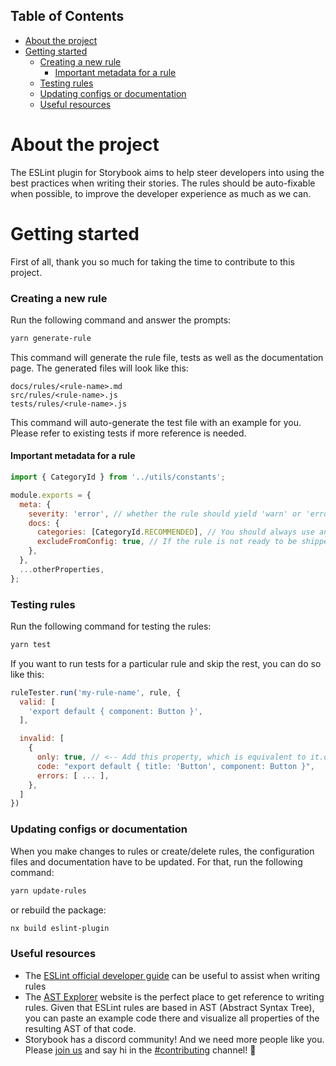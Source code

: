 ## Table of Contents

- [About the project](#about-the-project)
- [Getting started](#getting-started)
  - [Creating a new rule](#creating-a-new-rule)
    - [Important metadata for a rule](#important-metadata-for-a-rule)
  - [Testing rules](#testing-rules)
  - [Updating configs or documentation](#updating-configs-or-documentation)
  - [Useful resources](#useful-resources)

# About the project

The ESLint plugin for Storybook aims to help steer developers into using the best practices when writing their stories. The rules should be auto-fixable when possible, to improve the developer experience as much as we can.

# Getting started

First of all, thank you so much for taking the time to contribute to this project.

### Creating a new rule

Run the following command and answer the prompts:

```sh
yarn generate-rule
```

This command will generate the rule file, tests as well as the documentation page.
The generated files will look like this:

```
docs/rules/<rule-name>.md
src/rules/<rule-name>.js
tests/rules/<rule-name>.js
```

This command will auto-generate the test file with an example for you. Please refer to existing tests if more reference is needed.

#### Important metadata for a rule

```js
import { CategoryId } from '../utils/constants';

module.exports = {
  meta: {
    severity: 'error', // whether the rule should yield 'warn' or 'error'
    docs: {
      categories: [CategoryId.RECOMMENDED], // You should always use an existing category from the CategoryId enum], or create a new one there
      excludeFromConfig: true, // If the rule is not ready to be shipped in any category, set this flag to true, otherwise remove it
    },
  },
  ...otherProperties,
};
```

### Testing rules

Run the following command for testing the rules:

```sh
yarn test
```

If you want to run tests for a particular rule and skip the rest, you can do so like this:

```js
ruleTester.run('my-rule-name', rule, {
  valid: [
    'export default { component: Button }',
  ],

  invalid: [
    {
      only: true, // <-- Add this property, which is equivalent to it.only in jest
      code: "export default { title: 'Button', component: Button }",
      errors: [ ... ],
    },
  ]
})
```

### Updating configs or documentation

When you make changes to rules or create/delete rules, the configuration files and documentation have to be updated. For that, run the following command:

```sh
yarn update-rules
```

or rebuild the package:

```sh
nx build eslint-plugin
```

### Useful resources

- The [ESLint official developer guide](https://eslint.org/docs/developer-guide/working-with-rules) can be useful to assist when writing rules
- The [AST Explorer](https://astexplorer.net/) website is the perfect place to get reference to writing rules. Given that ESLint rules are based in AST (Abstract Syntax Tree), you can paste an example code there and visualize all properties of the resulting AST of that code.
- Storybook has a discord community! And we need more people like you. Please [join us](https://discord.gg/storybook) and say hi in the [#contributing](https://discord.com/channels/486522875931656193/839297503446695956) channel! 👋
